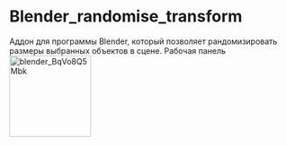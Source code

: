 # Blender_randomise_transform
Аддон для программы Blender, который позволяет рандомизировать размеры выбранных объектов в сцене.
Рабочая панель
<img width="145" alt="blender_BqVo8Q5Mbk" src="https://github.com/Kiry921/Blender_randomise_transform/assets/134440347/5b532f4f-3086-47f3-8918-96bec34521a9">
